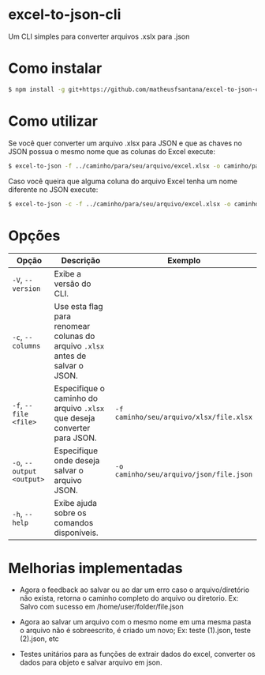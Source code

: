 # excel-to-json-cli
Um CLI simples para converter arquivos .xslx para .json

# Como instalar

```bash
$ npm install -g git+https://github.com/matheusfsantana/excel-to-json-cli.git
```

# Como utilizar

Se você quer converter um arquivo .xlsx para JSON e que as chaves no JSON possua o mesmo nome que as colunas do Excel execute:

```bash
$ excel-to-json -f ../caminho/para/seu/arquivo/excel.xlsx -o caminho/para/seu/arquivo/arquivo.json
```

Caso você queira que alguma coluna do arquivo Excel tenha um nome diferente no JSON execute:

```bash
$ excel-to-json -c -f ../caminho/para/seu/arquivo/excel.xlsx -o caminho/para/seu/arquivo/arquivo.json
```
# Opções

| Opção                  | Descrição                                                                                           | Exemplo                                    |
|------------------------|-----------------------------------------------------------------------------------------------------|--------------------------------------------|
| `-V`, `--version`      | Exibe a versão do CLI.                                                                            |                                            |
| `-c`, `--columns`      | Use esta flag para renomear colunas do arquivo `.xlsx` antes de salvar o JSON.                     |                                            |
| `-f`, `--file <file>`  | Especifique o caminho do arquivo `.xlsx` que deseja converter para JSON.                           | `-f caminho/seu/arquivo/xlsx/file.xlsx`   |
| `-o`, `--output <output>` | Especifique onde deseja salvar o arquivo JSON.                                                    | `-o caminho/seu/arquivo/json/file.json`   |
| `-h`, `--help`         | Exibe ajuda sobre os comandos disponíveis.                                                         |                                            |

# Melhorias implementadas

- Agora o feedback ao salvar ou ao dar um erro caso o arquivo/diretório não exista, retorna o caminho completo do arquivo ou diretorio.
Ex: Salvo com sucesso em /home/user/folder/file.json

- Agora ao salvar um arquivo com o mesmo nome em uma mesma pasta o arquivo não é sobreescrito, é criado um novo;
Ex: teste (1).json, teste (2).json, etc

- Testes unitários para as funções de extrair dados do excel, converter os dados para objeto e salvar arquivo em json.